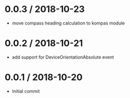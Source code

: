 
0.0.3 / 2018-10-23
==================

 * move compass heading calculation to kompas module

0.0.2 / 2018-10-21
==================

 * add support for DeviceOrientationAbsolute event

0.0.1 / 2018-10-20
==================

 * Initial commit
